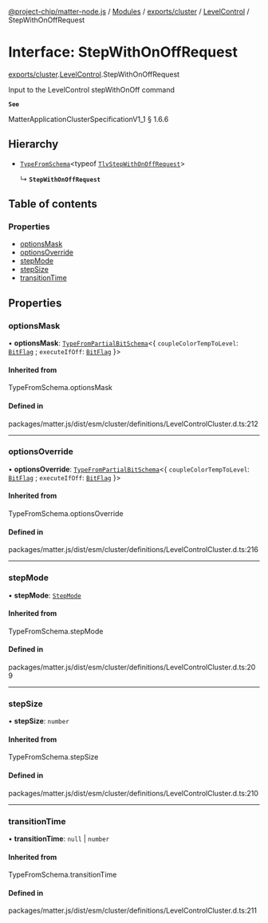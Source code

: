 [@project-chip/matter-node.js](../README.md) / [Modules](../modules.md) / [exports/cluster](../modules/exports_cluster.md) / [LevelControl](../modules/exports_cluster.LevelControl.md) / StepWithOnOffRequest

# Interface: StepWithOnOffRequest

[exports/cluster](../modules/exports_cluster.md).[LevelControl](../modules/exports_cluster.LevelControl.md).StepWithOnOffRequest

Input to the LevelControl stepWithOnOff command

**`See`**

MatterApplicationClusterSpecificationV1_1 § 1.6.6

## Hierarchy

- [`TypeFromSchema`](../modules/exports_tlv.md#typefromschema)\<typeof [`TlvStepWithOnOffRequest`](../modules/exports_cluster.LevelControl.md#tlvstepwithonoffrequest)\>

  ↳ **`StepWithOnOffRequest`**

## Table of contents

### Properties

- [optionsMask](exports_cluster.LevelControl.StepWithOnOffRequest.md#optionsmask)
- [optionsOverride](exports_cluster.LevelControl.StepWithOnOffRequest.md#optionsoverride)
- [stepMode](exports_cluster.LevelControl.StepWithOnOffRequest.md#stepmode)
- [stepSize](exports_cluster.LevelControl.StepWithOnOffRequest.md#stepsize)
- [transitionTime](exports_cluster.LevelControl.StepWithOnOffRequest.md#transitiontime)

## Properties

### optionsMask

• **optionsMask**: [`TypeFromPartialBitSchema`](../modules/exports_schema.md#typefrompartialbitschema)\<\{ `coupleColorTempToLevel`: [`BitFlag`](../modules/exports_schema.md#bitflag) ; `executeIfOff`: [`BitFlag`](../modules/exports_schema.md#bitflag)  }\>

#### Inherited from

TypeFromSchema.optionsMask

#### Defined in

packages/matter.js/dist/esm/cluster/definitions/LevelControlCluster.d.ts:212

___

### optionsOverride

• **optionsOverride**: [`TypeFromPartialBitSchema`](../modules/exports_schema.md#typefrompartialbitschema)\<\{ `coupleColorTempToLevel`: [`BitFlag`](../modules/exports_schema.md#bitflag) ; `executeIfOff`: [`BitFlag`](../modules/exports_schema.md#bitflag)  }\>

#### Inherited from

TypeFromSchema.optionsOverride

#### Defined in

packages/matter.js/dist/esm/cluster/definitions/LevelControlCluster.d.ts:216

___

### stepMode

• **stepMode**: [`StepMode`](../enums/exports_cluster.LevelControl.StepMode.md)

#### Inherited from

TypeFromSchema.stepMode

#### Defined in

packages/matter.js/dist/esm/cluster/definitions/LevelControlCluster.d.ts:209

___

### stepSize

• **stepSize**: `number`

#### Inherited from

TypeFromSchema.stepSize

#### Defined in

packages/matter.js/dist/esm/cluster/definitions/LevelControlCluster.d.ts:210

___

### transitionTime

• **transitionTime**: ``null`` \| `number`

#### Inherited from

TypeFromSchema.transitionTime

#### Defined in

packages/matter.js/dist/esm/cluster/definitions/LevelControlCluster.d.ts:211

